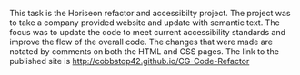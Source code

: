 This task is the Horiseon refactor and accessibilty project.  The project was to take a company provided website and update with semantic text.  The focus was to update the code to meet current accessibility standards and improve the flow of the overall code.  The changes that were made are notated by comments on both the HTML and CSS pages.  The link to the published site is
http://cobbstop42.github.io/CG-Code-Refactor

